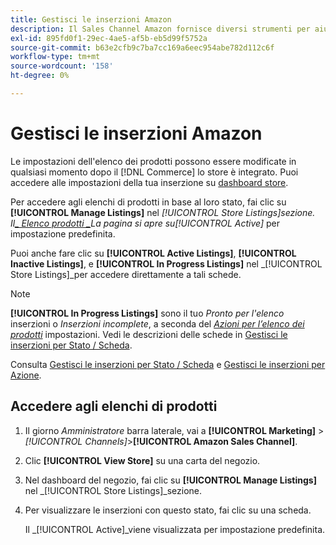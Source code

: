 ```yaml
---
title: Gestisci le inserzioni Amazon
description: Il Sales Channel Amazon fornisce diversi strumenti per aiutarti a gestire le tue inserzioni Amazon da Commerce Admin.
exl-id: 895fd0f1-29ec-4ae5-af5b-eb5d99f5752a
source-git-commit: b63e2cfb9c7ba7cc169a6eec954abe782d112c6f
workflow-type: tm+mt
source-wordcount: '158'
ht-degree: 0%

---
```


# Gestisci le inserzioni Amazon

Le impostazioni dell&#39;elenco dei prodotti possono essere modificate in qualsiasi momento dopo il [!DNL Commerce] lo store è integrato. Puoi accedere alle impostazioni della tua inserzione su [dashboard store](./amazon-store-dashboard.md).

Per accedere agli elenchi di prodotti in base al loro stato, fai clic su **[!UICONTROL Manage Listings]** nel _[!UICONTROL Store Listings]_sezione. Il[_ Elenco prodotti _](./managing-listings-by-tab.md)La pagina si apre su_[!UICONTROL Active]_ per impostazione predefinita.

Puoi anche fare clic su **[!UICONTROL Active Listings]**, **[!UICONTROL Inactive Listings]**, e **[!UICONTROL In Progress Listings]** nel _[!UICONTROL Store Listings]_per accedere direttamente a tali schede.

>[!NOTE]
>
>**[!UICONTROL In Progress Listings]** sono il tuo _Pronto per l&#39;elenco_ inserzioni o _Inserzioni incomplete_, a seconda del [_Azioni per l’elenco dei prodotti_](./product-listing-actions.md) impostazioni. Vedi le descrizioni delle schede in [Gestisci le inserzioni per Stato / Scheda](./managing-listings-by-tab.md).

Consulta [Gestisci le inserzioni per Stato / Scheda](./managing-listings-by-tab.md) e [Gestisci le inserzioni per Azione](./managing-listings-by-action.md).

## Accedere agli elenchi di prodotti

1. Il giorno _Amministratore_ barra laterale, vai a **[!UICONTROL Marketing]** > _[!UICONTROL Channels]_>**[!UICONTROL Amazon Sales Channel]**.

1. Clic **[!UICONTROL View Store]** su una carta del negozio.

1. Nel dashboard del negozio, fai clic su **[!UICONTROL Manage Listings]** nel _[!UICONTROL Store Listings]_sezione.

1. Per visualizzare le inserzioni con questo stato, fai clic su una scheda.

   Il _[!UICONTROL Active]_viene visualizzata per impostazione predefinita.
